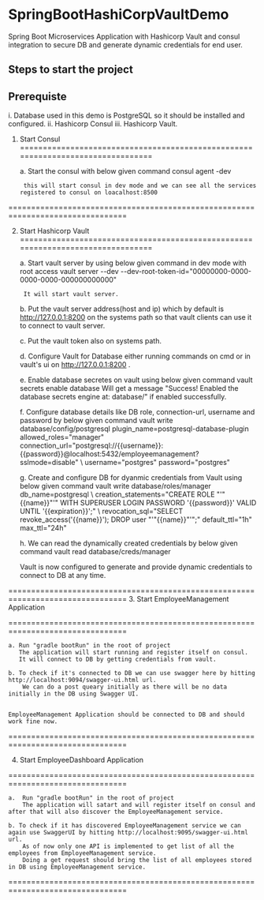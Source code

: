 # SpringBootHashiCorpVaultDemo
Spring Boot Microservices Application with Hashicorp Vault and consul integration to secure DB and generate dynamic credentials for end user.

Steps to start the project
--------------------------

Prerequiste
-----------

i. Database used in this demo is PostgreSQL so it should be installed and configured.
ii. Hashicorp Consul
iii. Hashicorp Vault.


1. Start Consul
================================================================================

	a. Start the consul with below given command
		consul agent -dev
		
		this will start consul in dev mode and we can see all the services registered to consul on loacalhost:8500

================================================================================

2. Start Hashicorp Vault
================================================================================

	a. Start vault server by using below given command in dev mode with root access
		vault server --dev --dev-root-token-id="00000000-0000-0000-0000-000000000000"

		It will start vault server.
	
	b. Put the vault server address(host and ip) which by default is http://127.0.0.1:8200 on the systems path so that
		vault clients can use it to connect to vault server.
		
	c. Put the vault token also on systems path.
	
	d. Configure Vault for Database either running commands on cmd or in vault's ui on http://127.0.0.1:8200 .
	
	e. Enable database secretes on vault using below given command
		vault secrets enable database
		Will get a message "Success! Enabled the database secrets engine at: database/" if enabled successfully.
		
	f. Configure database details like DB role, connection-url, username and password by below given command
		vault write database/config/postgresql plugin_name=postgresql-database-plugin allowed_roles="manager" \
		connection_url="postgresql://{{username}}:{{password}}@localhost:5432/employeemanagement?sslmode=disable" \ 
		username="postgres" password="postgres"
		
	g. Create and configure DB for dyanmic credentials from Vault using below given command
		vault write database/roles/manager db_name=postgresql \ 
		creation_statements="CREATE ROLE "'"{{name}}"'" WITH SUPERUSER LOGIN PASSWORD '{{password}}' VALID UNTIL '{{expiration}}';" \ 
		revocation_sql="SELECT revoke_access('{{name}}'); DROP user "'"{{name}}"'";" default_ttl="1h" max_ttl="24h"
		
	h. We can read the dynamically created credentials by below given command
		vault read database/creds/manager
		
	Vault is now configured to generate and provide dynamic credentials to connect to DB at any time.
	
================================================================================
3. Start EmployeeManagement Application

================================================================================

	a. Run "gradle bootRun" in the root of project
	   The application will start running and register itself on consul.
	   It will connect to DB by getting credentials from vault.
	   
	b. To check if it's connected to DB we can use swagger here by hitting http://localhost:9094/swagger-ui.html url.
		We can do a post queary initially as there will be no data initially in the DB using Swagger UI.
		

	EmployeeManagement Application should be connected to DB and should work fine now.
	
================================================================================

4. Start EmployeeDashboard Application

================================================================================

	a.  Run "gradle bootRun" in the root of project
		The application will satart and will register itself on consul and after that will also discover the EmployeeManagement service.
		
	b. To check if it has discovered EmployeeManagement service we can again use SwaggerUI by hitting http://localhost:9095/swagger-ui.html url.
		As of now only one API is implemented to get list of all the employees from EmployeeManagement service.
		Doing a get request should bring the list of all employees stored in DB using EmployeeManagement service.
		
================================================================================